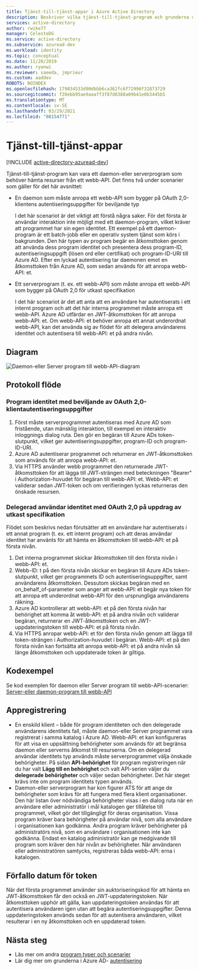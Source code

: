 ```yaml
---
title: Tjänst-till-tjänst-appar i Azure Active Directory
description: Beskriver vilka tjänst-till-tjänst-program och grunderna om protokoll flöde, registrering och token som upphör att gälla för den här typen av app.
services: active-directory
author: rwike77
manager: CelesteDG
ms.service: active-directory
ms.subservice: azuread-dev
ms.workload: identity
ms.topic: conceptual
ms.date: 11/20/2019
ms.author: ryanwi
ms.reviewer: saeeda, jmprieur
ms.custom: aaddev
ROBOTS: NOINDEX
ms.openlocfilehash: 179034533d90dbbb6ca362fc6f72996f32873729
ms.sourcegitcommit: f28ebb95ae9aaaff3f87d8388a09b41e0b3445b5
ms.translationtype: MT
ms.contentlocale: sv-SE
ms.lasthandoff: 03/29/2021
ms.locfileid: "80154771"
---
```

# <a name="service-to-service-apps"></a>Tjänst-till-tjänst-appar

[!INCLUDE [active-directory-azuread-dev](../../../includes/active-directory-azuread-dev.md)]

Tjänst-till-tjänst-program kan vara ett daemon-eller serverprogram som behöver hämta resurser från ett webb-API. Det finns två under scenarier som gäller för det här avsnittet:

- En daemon som måste anropa ett webb-API som bygger på OAuth 2,0-klientens autentiseringsuppgifter för beviljande typ

    I det här scenariot är det viktigt att förstå några saker. För det första är användar interaktion inte möjligt med ett daemon-program, vilket kräver att programmet har sin egen identitet. Ett exempel på ett daemon-program är ett batch-jobb eller en operativ system tjänst som körs i bakgrunden. Den här typen av program begär en åtkomsttoken genom att använda dess program identitet och presentera dess program-ID, autentiseringsuppgift (lösen ord eller certifikat) och program-ID-URI till Azure AD. Efter en lyckad autentisering tar daemonen emot en åtkomsttoken från Azure AD, som sedan används för att anropa webb-API: et.

- Ett serverprogram (t. ex. ett webb-API) som måste anropa ett webb-API som bygger på OAuth 2,0 för utkast specifikation

    I det här scenariot är det att anta att en användare har autentiserats i ett internt program och att det här interna programmet måste anropa ett webb-API. Azure AD utfärdar en JWT-åtkomsttoken för att anropa webb-API: et. Om webb-API: et behöver anropa ett annat underordnat webb-API, kan det använda sig av flödet för att delegera användarens identitet och autentisera till webb-API: et på andra nivån.

## <a name="diagram"></a>Diagram

![Daemon-eller Server program till webb-API-diagram](./media/authentication-scenarios/daemon-server-app-to-web-api.png)

## <a name="protocol-flow"></a>Protokoll flöde

### <a name="application-identity-with-oauth-20-client-credentials-grant"></a>Program identitet med beviljande av OAuth 2,0-klientautentiseringsuppgifter

1. Först måste serverprogrammet autentiseras med Azure AD som fristående, utan mänsklig interaktion, till exempel en interaktiv inloggnings dialog ruta. Den gör en begäran till Azure ADs token-slutpunkt, vilket ger autentiseringsuppgifter, program-ID och program-ID-URI.
1. Azure AD autentiserar programmet och returnerar en JWT-åtkomsttoken som används för att anropa webb-API: et.
1. Via HTTPS använder webb programmet den returnerade JWT-åtkomsttoken för att lägga till JWT-strängen med beteckningen "Bearer" i Authorization-huvudet för begäran till webb-API: et. Webb-API: et validerar sedan JWT-token och om verifieringen lyckas returneras den önskade resursen.

### <a name="delegated-user-identity-with-oauth-20-on-behalf-of-draft-specification"></a>Delegerad användar identitet med OAuth 2,0 på uppdrag av utkast specifikation

Flödet som beskrivs nedan förutsätter att en användare har autentiserats i ett annat program (t. ex. ett internt program) och att deras användar identitet har använts för att hämta en åtkomsttoken till webb-API: et på första nivån.

1. Det interna programmet skickar åtkomsttoken till den första nivån i webb-API: et.
1. Webb-ID: t på den första nivån skickar en begäran till Azure ADs token-slutpunkt, vilket ger programmets ID och autentiseringsuppgifter, samt användarens åtkomsttoken. Dessutom skickas begäran med en on_behalf_of-parameter som anger att webb-API: et begär nya token för att anropa ett underordnat webb-API för den ursprungliga användarens räkning.
1. Azure AD kontrollerar att webb-API: et på den första nivån har behörighet att komma åt webb-API: et på andra nivån och validerar begäran, returnerar en JWT-åtkomsttoken och en JWT-uppdateringstoken till webb-API: et på första nivån.
1. Via HTTPS anropar webb-API: et för den första nivån genom att lägga till token-strängen i Authorization-huvudet i begäran. Webb-API: et på den första nivån kan fortsätta att anropa webb-API: et på andra nivån så länge åtkomsttoken och uppdaterade token är giltiga.

## <a name="code-samples"></a>Kodexempel

Se kod exemplen för daemon eller Server program till webb-API-scenarier: [Server-eller daemon-program till webb-API](sample-v1-code.md#daemon-applications-accessing-web-apis-with-the-applications-identity)

## <a name="app-registration"></a>Appregistrering

* En enskild klient – både för program identiteten och den delegerade användarens identitets fall, måste daemon-eller Server programmet vara registrerat i samma katalog i Azure AD. Webb-API: et kan konfigureras för att visa en uppsättning behörigheter som används för att begränsa daemon eller serverns åtkomst till resurserna. Om en delegerad användar identitets typ används måste serverprogrammet välja önskade behörigheter. På sidan **API-behörighet** för program registreringen när du har valt **Lägg till en behörighet** och valt API-serien väljer du **delegerade behörigheter** och väljer sedan behörigheter. Det här steget krävs inte om program identitets typen används.
* Daemon-eller serverprogram har kon figurer ATS för att ange de behörigheter som krävs för att fungera med flera klient organisationer. Den här listan över nödvändiga behörigheter visas i en dialog ruta när en användare eller administratör i mål katalogen ger tillåtelse till programmet, vilket gör det tillgängligt för deras organisation. Vissa program kräver bara behörigheter på användar nivå, som alla användare i organisationen kan godkänna. Andra program kräver behörigheter på administratörs nivå, som en användare i organisationen inte kan godkänna. Endast en katalog administratör kan ge medgivande till program som kräver den här nivån av behörigheter. När användaren eller administratören samtycks, registreras båda webb-API: erna i katalogen.

## <a name="token-expiration"></a>Förfallo datum för token

När det första programmet använder sin auktoriseringskod för att hämta en JWT-åtkomsttoken får den också en JWT-uppdateringstoken. När åtkomsttoken upphör att gälla, kan uppdateringstoken användas för att autentisera användaren igen utan att begära autentiseringsuppgifter. Denna uppdateringstoken används sedan för att autentisera användaren, vilket resulterar i en ny åtkomsttoken och en uppdaterad token.

## <a name="next-steps"></a>Nästa steg

- Läs mer om andra [program typer och scenarier](app-types.md)
- Lär dig mer om grunderna i Azure AD- [autentisering](v1-authentication-scenarios.md)
